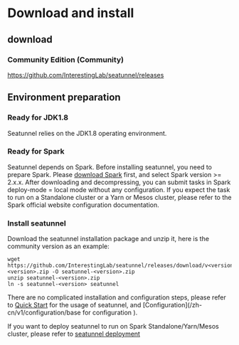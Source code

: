 # Download and install

## download

### Community Edition (Community)

https://github.com/InterestingLab/seatunnel/releases

## Environment preparation

### Ready for JDK1.8

Seatunnel relies on the JDK1.8 operating environment.

### Ready for Spark

Seatunnel depends on Spark. Before installing seatunnel, you need to prepare Spark.
Please [download Spark](http://spark.apache.org/downloads.html) first, and select Spark version >= 2.x.x. After downloading and decompressing, you can submit tasks in Spark deploy-mode = local mode without any configuration.
If you expect the task to run on a Standalone cluster or a Yarn or Mesos cluster, please refer to the Spark official website configuration documentation.

### Install seatunnel

Download the seatunnel installation package and unzip it, here is the community version as an example:

````
wget https://github.com/InterestingLab/seatunnel/releases/download/v<version>/seatunnel-<version>.zip -O seatunnel-<version>.zip
unzip seatunnel-<version>.zip
ln -s seatunnel-<version> seatunnel
````

There are no complicated installation and configuration steps, please refer to [Quick Start](/zh-cn/v1/quick-start.md) for the usage of seatunnel, and [Configuration](/zh-cn/v1/configuration/base for configuration ).

If you want to deploy seatunnel to run on Spark Standalone/Yarn/Mesos cluster, please refer to [seatunnel deployment](/zh-cn/v1/deployment)
